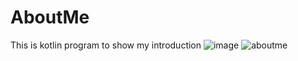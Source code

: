 # AboutMe
This is kotlin program to show my introduction
![image](https://user-images.githubusercontent.com/93175540/229497600-8de3f68d-feae-4972-82ec-93eae05c7fd9.png)
![aboutme](https://user-images.githubusercontent.com/93175540/229497878-050e44dc-d651-42df-be67-74f83d31812f.png)
